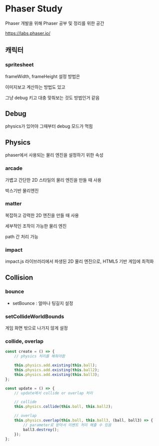 # Phaser Study

Phaser 개발을 위해 Phaser 공부 및 정리를 위한 공간

https://labs.phaser.io/

## 캐릭터

### spritesheet

frameWidth, frameHeight 설정 방법은

이미지보고 계산하는 방법도 있고

그냥 debug 키고 대충 맞춰보는 것도 방법인거 같음

## Debug

physics가 있어야 그때부터 debug 모드가 먹힘

## Physics

phaser에서 사용되는 물리 엔진을 설정하기 위한 속성

### arcade

가볍고 간단한 2D 스타일의 물리 엔진을 만들 때 사용

박스기반 물리엔진

### matter

복잡하고 강력한 2D 엔진을 만들 때 사용

세부적인 조작이 가능한 물리 엔진

path 간 처리 가능

### impact

impact.js 라이브러리에서 파생된 2D 물리 엔진으로, HTML5 기반 게임에 최적화

## Collision

### bounce

-   setBounce : 얼마나 팅길지 설정

### setCollideWorldBounds

게임 화면 밖으로 나가지 않게 설정

### collide, overlap

```js
const create = () => {
	// physics 처리를 해줘야함

	this.physics.add.existing(this.ball);
	this.physics.add.existing(this.ball2);
	this.physics.add.existing(this.ball3);
};

const update = () => {
	// update에서 collide or overlap 처리

	// collide
	this.physics.collide(this.ball, this.ball2);

	// overlap
	this.physics.overlap(this.ball, this.ball3, (ball, ball3) => {
		// parameter로 받아서 이벤트 처리 해줄 수 있음
		ball3.destroy();
	});
};
```
